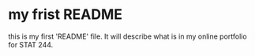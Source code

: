# my frist README

this is my first 'README' file. It will describe what is in my online portfolio for STAT 244.